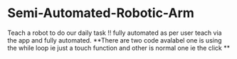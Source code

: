# Semi-Automated-Robotic-Arm
Teach a robot to do our daily task !! fully automated as per user teach via the app and fully automated. 
**There are two code avalabel one is using the while loop ie just a touch function and other is normal one ie the click  **
